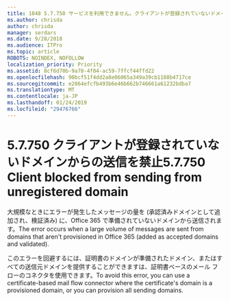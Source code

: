 ```yaml
---
title: 1048 5.7.750 サービスを利用できません。クライアントが登録されていないドメインからの送信は禁止
ms.author: chrisda
author: chrisda
manager: serdars
ms.date: 9/28/2018
ms.audience: ITPro
ms.topic: article
ROBOTS: NOINDEX, NOFOLLOW
localization_priority: Priority
ms.assetid: 8cf6d70b-9a78-4f04-ac59-7ffcf44ffd22
ms.openlocfilehash: 90bcf51f4dd2a8e06065a349a39cb1188b4717ce
ms.sourcegitcommit: e2864efcfb493b6e46b662b746661a61232bdba7
ms.translationtype: MT
ms.contentlocale: ja-JP
ms.lasthandoff: 01/24/2019
ms.locfileid: "29476766"
---
```

# <a name="57750-client-blocked-from-sending-from-unregistered-domain"></a><span data-ttu-id="e935f-103">5.7.750 クライアントが登録されていないドメインからの送信を禁止</span><span class="sxs-lookup"><span data-stu-id="e935f-103">5.7.750 Client blocked from sending from unregistered domain</span></span>

<span data-ttu-id="e935f-104">大規模なときにエラーが発生したメッセージの量を (承認済みドメインとして追加され、検証済み) に、Office 365 で準備されていないドメインから送信されます。</span><span class="sxs-lookup"><span data-stu-id="e935f-104">The error occurs when a large volume of messages are sent from domains that aren't provisioned in Office 365 (added as accepted domains and validated).</span></span>
  
<span data-ttu-id="e935f-105">このエラーを回避するには、証明書のドメインが準備されたドメイン、またはすべての送信元ドメインを提供することができますは、証明書ベースのメール フローのコネクタを使用できます。</span><span class="sxs-lookup"><span data-stu-id="e935f-105">To avoid this error, you can use a certificate-based mail flow connector where the certificate's domain is a provisioned domain, or you can provision all sending domains.</span></span>
  

